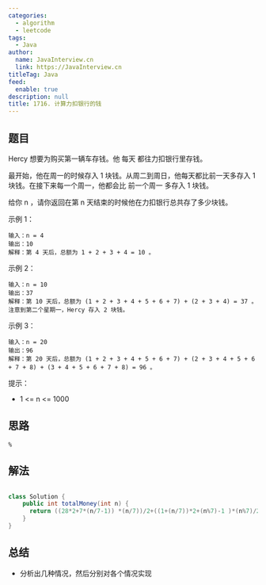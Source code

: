 ```yaml
---
categories: 
  - algorithm
  - leetcode
tags: 
  - Java
author: 
  name: JavaInterview.cn
  link: https://JavaInterview.cn
titleTag: Java
feed: 
  enable: true
description: null
title: 1716. 计算力扣银行的钱
---
```


## 题目

Hercy 想要为购买第一辆车存钱。他 每天 都往力扣银行里存钱。

最开始，他在周一的时候存入 1 块钱。从周二到周日，他每天都比前一天多存入 1 块钱。在接下来每一个周一，他都会比 前一个周一 多存入 1 块钱。

给你 n ，请你返回在第 n 天结束的时候他在力扣银行总共存了多少块钱。



示例 1：

    输入：n = 4
    输出：10
    解释：第 4 天后，总额为 1 + 2 + 3 + 4 = 10 。
示例 2：

    输入：n = 10
    输出：37
    解释：第 10 天后，总额为 (1 + 2 + 3 + 4 + 5 + 6 + 7) + (2 + 3 + 4) = 37 。注意到第二个星期一，Hercy 存入 2 块钱。
示例 3：

    输入：n = 20
    输出：96
    解释：第 20 天后，总额为 (1 + 2 + 3 + 4 + 5 + 6 + 7) + (2 + 3 + 4 + 5 + 6 + 7 + 8) + (3 + 4 + 5 + 6 + 7 + 8) = 96 。


提示：

* 1 <= n <= 1000

## 思路

    %

## 解法
```java

class Solution {
    public int totalMoney(int n) {
      return ((28*2+7*(n/7-1)) *(n/7))/2+((1+(n/7))*2+(n%7)-1 )*(n%7)/2;  
    }
}
```

## 总结

- 分析出几种情况，然后分别对各个情况实现 
